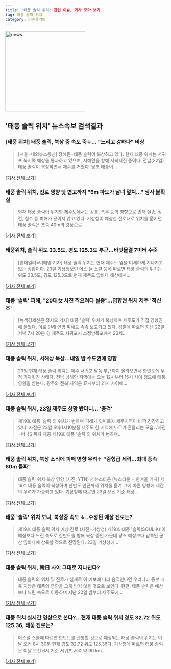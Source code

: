 ```yaml
---
title: '태풍 솔릭 위치' 관련 이슈, 기사 모아 보기
tag: 태풍 솔릭 위치
category: 이슈클리핑
---
```

<img width="250" alt="news" src="https://user-images.githubusercontent.com/42597476/44503468-74a2c480-a6d1-11e8-96ce-d3a2ce3119a1.png">

## **'태풍 솔릭 위치'** 뉴스속보 검색결과
### [태풍 위치] 태풍 솔릭, 북상 중 속도 뚝↓… "느리고 강하다" 비상

>[서울=내외뉴스통신] 장혜린=태풍 솔릭이 북상하고 있다. 현재 태풍 위치는 서귀포 북서쪽 해상을 통과하고 있으며, 서해안을 향해 서북서진 중이다. 전날(22일) 태풍 솔릭이 북상하면서 제주를 거쳤다. 당초 태풍이...

[[기사 전체 보기]](http://www.nbnnews.co.kr/news/articleView.html?idxno=169224)

### 태풍 솔릭 위치, 진로 영향 탓 변고까지 "5m 파도가 남녀 덮쳐…" 생사 불확실

>현재 태풍 솔릭이 위치한 제주도에서는 강풍, 폭우 등의 영향으로 인해 실종, 정전, 침수 등 피해가 끊이지 않고 있다. 기상청이 예상한 진로대로 위치를 옮기던 태풍 솔릭은 초속 40m의 강풍으로...

[[기사 전체 보기]](http://www.ilyosisa.co.kr/news/articleView.html?idxno=150913)

### 태풍위치, 솔릭 위도 33.5도, 경도 125.3도 부근...바닷물결 7미터 수준

>[웹데일리=이혜영 기자] 태풍 솔릭 위치는 현재 제주도 옆을 미세하게 지나치고 있는 상황이다. 23일 기상정보인 어스 눌 스쿨 등에 따르면 태풍 솔릭의 위치는 위도 33.5도, 경도 125.3도로 현재 제주도 앞바다 해상에서...

[[기사 전체 보기]](http://www.webdaily.co.kr/view.php?ud=2018082312184678442d12411ff9_7)

### 태풍 '솔릭' 피해, "20대女 사진 찍으려다 실종"…영향권 위치 제주 '적신호'

>[녹색경제신문 정지오 기자] 태풍 '솔릭' 위치가 북상하며 제주도가 직접 영향권에 들었다. 이로 인해 인명 피해도 속속 보고되고 있다. 경찰에 따르면 지난 22일 저녁 7시 20분 경 제주도 서귀포시 소정방폭포에서 23세...

[[기사 전체 보기]](http://www.greened.kr/news/articleView.html?idxno=72668)

### 태풍 솔릭 위치, 서해상 북상...내일 밤 수도권에 영향

>23일 현재 태풍 솔릭 위치는 제주 서귀포 남쪽 부근까지 올라오면서 한반도에 무척 가까워진 상태다. 전남 남해안 지역에는 오늘 12시부터 15시 사이 정도에 태풍 영향을 받는다. 광주와 전북 지역은 17시부터 21시 사이에...

[[기사 전체 보기]](http://kpenews.com/Board.aspx?BoardNo=17994)

### 태풍 솔릭 위치, 23일 제주도 상황 봤더니… '충격'

>제19호 태풍 '솔릭'의 위치가 변하며 피해가 잇따르자 제주지역이 바짝 긴장하고 있다. 사진은 23일 오후1시10분쯤 제주도 한 지역에 나무가 흔들리는 모습. /사진=머니S 독자 제공 제19호 태풍 '솔릭'의 위치가 변하며...

[[기사 전체 보기]](http://moneys.mt.co.kr/news/mwView.php?no=2018082313118058507)

### 태풍 솔릭 위치, 북상 소식에 피해 영향 우려↑ "중형급 세력…최대 풍속 60m 돌파"

>태풍 솔릭 위치 북상 영향 (사진: YTN) ⓒ뉴스타운 [뉴스타운 = 한겨울 기자] 제19호 태풍 솔릭이 북상하며 한반도 인근까지 위치를 옮겨 그에 따른 영향에 세간의 우려가 가중되고 있다. 기상청에 따르면 23일 오전 기준 태풍...

[[기사 전체 보기]](http://www.newstown.co.kr/news/articleView.html?idxno=337643)

### 태풍 '솔릭' 위치 보니, 북상중 속도 ↓..수정된 예상 진로는?

>제19호 태풍 솔릭 위치·예상 진로 (사진=기상청) 제19호 태풍 '솔릭(SOULIK)'이 예상보다 느린 속도로 한반도를 향해 북상 중인 가운데 당초 예상보다 남쪽인 군산 앞바다에 상륙할 것으로 전망된다. 23일 기상청에...

[[기사 전체 보기]](http://news.hankyung.com/article/201808230069I)

### 태풍 솔릭 위치, 韓日 사이 그대로 지나친다?

>태풍 솔릭의 위치 및 진로가 실제로 이 예보에 따라 움직인다면 우리나라 중부 내륙 지방은 태풍의 영향을 크게 받지 않을 것으로 보인다. 한편, 태풍 솔릭은 예상보다 느린 속도로 이동하며 지난 22일 밤부터 제주도에...

[[기사 전체 보기]](http://biz.heraldcorp.com/culture/view.php?ud=201808231209178938286_1)

### 태풍 위치 실시간 영상으로 본다?…현재 태풍 솔릭 위치 경도 32.72 위도 125.36, 태풍 진로는?

>어스널 스쿨에 따르면 한반도를 관통할 것으로 예상되는 태풍 솔릭의 위치는 이날 오전 8시 30분 현재 경도 32.72 위도 125.36다. 기상청에 따르면 태풍 솔릭은 이날 오전 6시 기준 서귀포 서쪽 약 90 km...

[[기사 전체 보기]](http://news.imaeil.com/Society/2018082308303728796)


